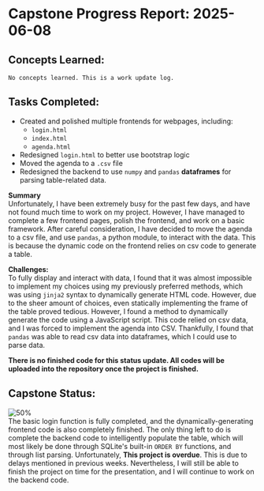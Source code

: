 # Capstone Progress Report: 2025-06-08

## Concepts Learned:
`No concepts learned. This is a work update log.`

## Tasks Completed:
* Created and polished multiple frontends for webpages, including:
    * `login.html`
    * `index.html`
    * `agenda.html`
* Redesigned `login.html` to better use bootstrap logic
* Moved the agenda to a `.csv` file
* Redesigned the backend to use `numpy` and `pandas` **dataframes** for parsing table-related data.


**Summary**  
Unfortunately, I have been extremely busy for the past few days, and have not found much time to work on my project. However, I have managed to complete a few frontend pages, polish the frontend, and work on a basic framework. After careful consideration, I have decided to move the agenda to a csv file, and use `pandas`, a python module, to interact with the data. This is because the dynamic code on the frontend relies on csv code to generate a table. 

**Challenges:** <br>
To fully display and interact with data, I found that it was almost impossible to implement my choices using my previously preferred methods, which was using `jinja2` syntax to dynamically generate HTML code. However, due to the sheer amount of choices, even statically implementing the frame of the table proved tedious. However, I found a method to dynamically generate the code using a JavaScript script. This code relied on csv data, and I was forced to implement the agenda into CSV. Thankfully, I found that `pandas` was able to read csv data into dataframes, which I could use to parse data.


**There is no finished code for this status update. All codes will be uploaded into the repository once the project is finished.**

## Capstone Status:
![50%](https://us-central1-progress-markdown.cloudfunctions.net/progress/50)  
The basic login function is fully completed, and the dynamically-generating frontend code is also completely finished. The only thing left to do is complete the backend code to intelligently populate the table, which will most likely be done through SQLite's built-in `ORDER BY` functions, and through list parsing. 
Unfortunately, **This project is overdue**. This is due to delays mentioned in previous weeks. Nevertheless, I will still be able to finish the project on time for the presentation, and I will continue to work on the backend code.